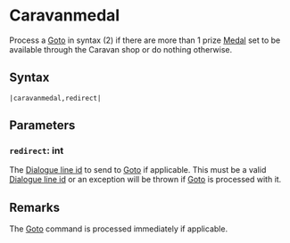 # Caravanmedal

Process a [Goto](Goto.md) in syntax (2) if there are more than 1 prize [Medal](../../../Enums%20and%20IDs/Medal.md) set to be available through the Caravan shop or do nothing otherwise.

## Syntax

````
|caravanmedal,redirect|
````

## Parameters

### `redirect`: int

The [Dialogue line id](../Dialogue%20line%20id.md) to send to [Goto](Goto.md) if applicable. This must be a valid [Dialogue line id](../Dialogue%20line%20id.md) or an exception will be thrown if [Goto](Goto.md) is processed with it.

## Remarks

The [Goto](Goto.md) command is processed immediately if applicable.
